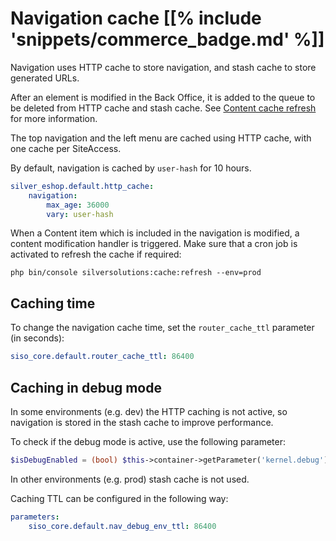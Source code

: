 # Navigation cache [[% include 'snippets/commerce_badge.md' %]]

Navigation uses HTTP cache to store navigation, and stash cache to store generated URLs.

After an element is modified in the Back Office, it is added to the queue to be deleted from HTTP cache and stash cache.
See [Content cache refresh](../cache/content_cache_refresh/content_cache_refresh.md) for more information.

The top navigation and the left menu are cached using HTTP cache, with one cache per SiteAccess.

By default, navigation is cached by `user-hash` for 10 hours.

``` yaml
silver_eshop.default.http_cache:
    navigation:
        max_age: 36000
        vary: user-hash
```

When a Content item which is included in the navigation is modified, a content modification handler is triggered.
Make sure that a cron job is activated to refresh the cache if required:

`php bin/console silversolutions:cache:refresh --env=prod`

## Caching time

To change the navigation cache time, set the `router_cache_ttl` parameter (in seconds):

``` yaml
siso_core.default.router_cache_ttl: 86400
```

## Caching in debug mode

In some environments (e.g. dev) the HTTP caching is not active, so navigation is stored in the stash cache to improve performance.

To check if the debug mode is active, use the following parameter:

``` php
$isDebugEnabled = (bool) $this->container->getParameter('kernel.debug')
```

In other environments (e.g. prod) stash cache is not used.

Caching TTL can be configured in the following way:

``` yaml
parameters:    
    siso_core.default.nav_debug_env_ttl: 86400
```
